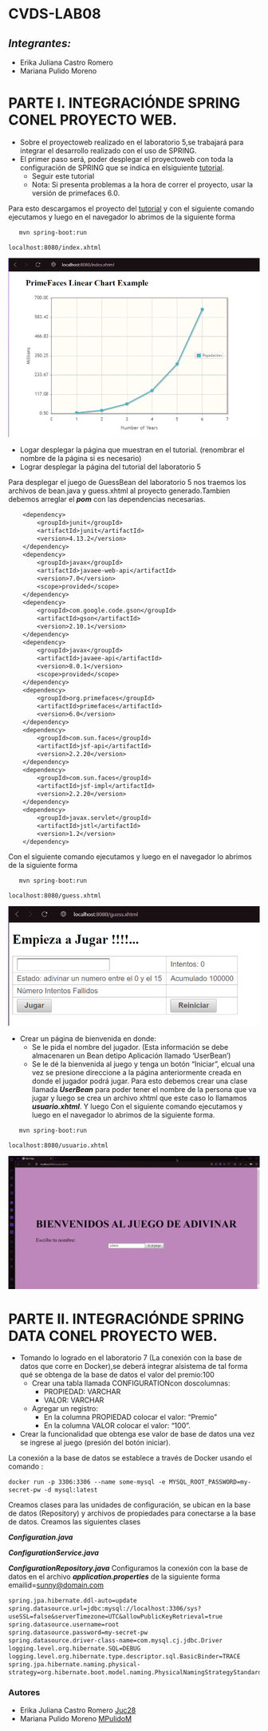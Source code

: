 # CVDS-LAB08
## ***Integrantes:***
- Erika Juliana Castro Romero
- Mariana Pulido Moreno
# PARTE I. INTEGRACIÓNDE SPRING CONEL PROYECTO WEB.
- Sobre el proyectoweb realizado en el laboratorio 5,se trabajará para integrar el desarrollo realizado con el uso de SPRING.
- El primer paso será, poder desplegar el proyectoweb con toda la configuración de SPRING que se indica en elsiguiente [tutorial](https://www.logicbig.com/tutorials/spring-framework/spring-boot/boot-primefaces-integration.html#google_vignette).
  - Seguir este tutorial
  - Nota: Si presenta problemas a la hora de correr el proyecto, usar la versión de primefaces 6.0.
  
Para esto descargamos el proyecto del [tutorial](https://www.logicbig.com/tutorials/spring-framework/spring-boot/boot-primefaces-integration.html#google_vignette) y con el siguiente comando ejecutamos y luego en el navegador lo abrimos de la siguiente forma 
```
   mvn spring-boot:run
```
```
localhost:8080/index.xhtml 
```
  ![](https://github.com/Juc28/CVDS-LAB08/blob/master/pantallazos/parte1.0.png)
- Logar desplegar la página que muestran en el tutorial. (renombrar el nombre de la página si es necesario)
- Lograr desplegar la página del tutorial del laboratorio 5

Para desplegar el juego de GuessBean del laboratorio 5 nos traemos los archivos de bean.java y guess.xhtml al proyecto generado.Tambien debemos arreglar el ***pom*** con las dependencias necesarias.
```
    <dependency>
        <groupId>junit</groupId>
        <artifactId>junit</artifactId>
        <version>4.13.2</version>
    </dependency>
    <dependency>
        <groupId>javax</groupId>
        <artifactId>javaee-web-api</artifactId>
        <version>7.0</version>
        <scope>provided</scope>
    </dependency>
    <dependency>
        <groupId>com.google.code.gson</groupId>
        <artifactId>gson</artifactId>
        <version>2.10.1</version>
    </dependency>
    <dependency>
        <groupId>javax</groupId>
        <artifactId>javaee-api</artifactId>
        <version>8.0.1</version>
        <scope>provided</scope>
    </dependency>
    <dependency>
        <groupId>org.primefaces</groupId>
        <artifactId>primefaces</artifactId>
        <version>6.0</version>
    </dependency>
    <dependency>
        <groupId>com.sun.faces</groupId>
        <artifactId>jsf-api</artifactId>
        <version>2.2.20</version>
    </dependency>
    <dependency>
        <groupId>com.sun.faces</groupId>
        <artifactId>jsf-impl</artifactId>
        <version>2.2.20</version>
    </dependency>
    <dependency>
        <groupId>javax.servlet</groupId>
        <artifactId>jstl</artifactId>
        <version>1.2</version>
    </dependency>
```
Con el siguiente comando ejecutamos y luego en el navegador lo abrimos de la siguiente forma 
```
   mvn spring-boot:run
```
```
localhost:8080/guess.xhtml 
```

![](https://github.com/Juc28/CVDS-LAB08/blob/master/pantallazos/parte1.1.png)
- Crear un página de bienvenida en donde:
  - Se le pida el nombre del jugador. (Esta información se debe almacenaren un Bean detipo Aplicación llamado ‘UserBean’)
  - Se le dé la bienvenida al juego y tenga un botón “Iniciar”, elcual una vez se presione direccione a la página anteriormente creada en donde
el jugador podrá jugar.
Para esto debemos crear una clase llamada ***UserBean*** para poder tener el nombre de la persona que va jugar y luego se crea un archivo xhtml que este caso lo llamamos ***usuario.xhtml***.
Y luego Con el siguiente comando ejecutamos y luego en el navegador lo abrimos de la siguiente forma. 
```
   mvn spring-boot:run
```
```
localhost:8080/usuario.xhtml 
```
![](https://github.com/Juc28/CVDS-LAB08/blob/master/pantallazos/parte1.2.png)
# PARTE II. INTEGRACIÓNDE SPRING DATA CONEL PROYECTO WEB.
- Tomando lo logrado en el laboratorio 7 (La conexión con la base de datos que corre en Docker),se deberá integrar alsistema de tal forma qué se
obtenga de la base de datos el valor del premio:100
  - Crear una tabla llamada CONFIGURATIONcon doscolumnas:
      - PROPIEDAD: VARCHAR
      - VALOR: VARCHAR
  - Agregar un registro:
      - En la columna PROPIEDAD colocar el valor: “Premio”
      - En la columna VALOR colocar el valor: “100”.
- Crear la funcionalidad que obtenga ese valor de base de datos una vez se ingrese al juego (presión del botón iniciar).

La conexión a la base de datos se establece a través de Docker usando el comando : 
```
docker run -p 3306:3306 --name some-mysql -e MYSQL_ROOT_PASSWORD=my-secret-pw -d mysql:latest 
```
Creamos clases para las unidades de configuración, se ubican en la base de datos (Repository) y archivos de propiedades para conectarse a la base de datos.
Creamos las siguientes clases

***Configuration.java***

***ConfigurationService.java***

***ConfigurationRepository.java***
Configuramos la conexión con la base de datos en el archivo ***application.properties*** de la siguiente forma 
emailid=sunny@domain.com
```
spring.jpa.hibernate.ddl-auto=update
spring.datasource.url=jdbc:mysql://localhost:3306/sys?useSSL=false&serverTimezone=UTC&allowPublicKeyRetrieval=true
spring.datasource.username=root
spring.datasource.password=my-secret-pw
spring.datasource.driver-class-name=com.mysql.cj.jdbc.Driver
logging.level.org.hibernate.SQL=DEBUG
logging.level.org.hibernate.type.descriptor.sql.BasicBinder=TRACE
spring.jpa.hibernate.naming.physical-strategy=org.hibernate.boot.model.naming.PhysicalNamingStrategyStandardImpl
```
### __Autores__

* Erika Juliana Castro Romero [Juc28](https://github.com/Juc28)
* Mariana Pulido Moreno [MPulidoM](https://github.com/MPulidoM)
